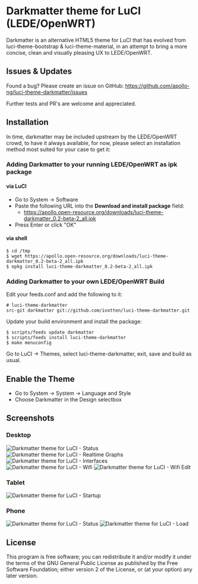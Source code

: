 Darkmatter theme for LuCI (LEDE/OpenWRT)
========================================

Darkmatter is an alternative HTML5 theme for LuCI that has evolved from
luci-theme-bootstrap & luci-theme-material, in an attempt to bring a more
concise, clean and visually pleasing UX to LEDE/OpenWRT.

Issues & Updates
----------------

Found a bug? Please create an issue on GitHub:
    https://github.com/apollo-ng/luci-theme-darkmatter/issues

Further tests and PR's are welcome and appreciated.

Installation
------------

In time, darkmatter may be included upstream by the LEDE/OpenWRT crowd,
to have it always available, for now, please select an installation method
most suited for your case to get it:

### Adding Darkmatter to your running LEDE/OpenWRT as ipk package

#### via LuCI

  * Go to System -> Software
  * Paste the following URL into the **Download and install package** field:
    - https://apollo.open-resource.org/downloads/luci-theme-darkmatter_0.2-beta-2_all.ipk
  * Press Enter or click "OK"

#### via shell

    $ cd /tmp
    $ wget https://apollo.open-resource.org/downloads/luci-theme-darkmatter_0.2-beta-2_all.ipk
    $ opkg install luci-theme-darkmatter_0.2-beta-2_all.ipk

### Adding Darkmatter to your own LEDE/OpenWRT Build

Edit your feeds.conf and add the following to it:

    # luci-theme-darkmatter
    src-git darkmatter git://github.com/ivotten/luci-theme-darkmatter.git

Update your build environment and install the package:

    $ scripts/feeds update darkmatter
    $ scripts/feeds install luci-theme-darkmatter
    $ make menuconfig

Go to LuCI -> Themes, select luci-theme-darkmatter, exit, save and build as usual.

Enable the Theme
----------------

  * Go to System -> System -> Language and Style
  * Choose Darkmatter in the Design selectbox

Screenshots
----------

### Desktop

![Darkmatter theme for LuCI - Status](https://github.com/apollo-ng/luci-theme-darkmatter/blob/master/screenshots/desktop-status.jpg?raw=true)
![Darkmatter theme for LuCI - Realtime Graphs](https://github.com/apollo-ng/luci-theme-darkmatter/blob/master/screenshots/desktop-load.jpg?raw=true)
![Darkmatter theme for LuCI -  Interfaces](https://github.com/apollo-ng/luci-theme-darkmatter/blob/master/screenshots/desktop-interfaces.jpg?raw=true)
![Darkmatter theme for LuCI - Wifi](https://github.com/apollo-ng/luci-theme-darkmatter/blob/master/screenshots/desktop-wifi.jpg?raw=true)
![Darkmatter theme for LuCI - Wifi Edit](https://github.com/apollo-ng/luci-theme-darkmatter/blob/master/screenshots/desktop-wifi-edit.jpg?raw=true)

### Tablet

![Darkmatter theme for LuCI - Startup](https://github.com/apollo-ng/luci-theme-darkmatter/blob/master/screenshots/tablet-startup.jpg?raw=true)

### Phone

![Darkmatter theme for LuCI -  Status](https://github.com/apollo-ng/luci-theme-darkmatter/blob/master/screenshots/phone-status.jpg?raw=true)
![Darkmatter theme for LuCI - Load](https://github.com/apollo-ng/luci-theme-darkmatter/blob/master/screenshots/phone-load.jpg?raw=true)

License
-------

This program is free software; you can redistribute it and/or
modify it under the terms of the GNU General Public License
as published by the Free Software Foundation; either version 2
of the License, or (at your option) any later version.
